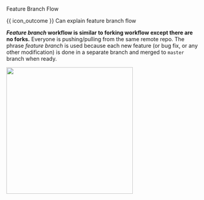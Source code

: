 <span id="title">Feature Branch Flow</span>

<span id="prereqs"><panel src="../forkingWorkflow/unit-inElsewhere-asFlat.md" boilerplate header="%%{{ icon_prereq }} Revision Control → Forking Workflow%%" /></span>

<span id="outcomes">{{ icon_outcome }} Can explain feature branch flow</span>

<div id="body">

**_Feature branch_ workflow is similar to forking workflow except there are no forks.** Everyone is pushing/pulling from the same remote repo. The phrase _feature branch_ is used because each new feature (or bug fix, or any other modification) is done in a separate branch and merged to `master` branch when ready.

<img src="{{baseUrl}}/revisionControl/featureBranchFlow/images/diagram.png" height="330" />
<p/>

</div>

<div id="extras">
  <include src="resources.md" />
</div>